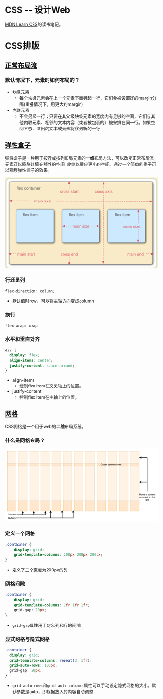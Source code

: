 # CSS -- 设计Web
[MDN Learn CSS](https://developer.mozilla.org/zh-CN/docs/Learn/CSS)的读书笔记。

# CSS排版

## [正常布局流](https://developer.mozilla.org/zh-CN/docs/Learn/CSS/CSS_layout/Normal_Flow)

### 默认情况下，元素时如何布局的？
* 块级元素
    * 每个块级元素会在上一个元素下面另起一行，它们会被设置好的margin分隔(重叠情况下，用更大的margin)
* 内联元素
    * 不会另起一行；只要在其父级块级元素的宽度内有足够的空间，它们与其他内联元素、相邻的文本内容（或者被包裹的）被安排在同一行。如果空间不够，溢出的文本或元素将移到新的一行

## [弹性盒子](https://developer.mozilla.org/zh-CN/docs/Learn/CSS/CSS_layout/Flexbox)
弹性盒子是一种用于按行或按列布局元素的**一维**布局方法，可以改变正常布局流。元素可以膨胀以填充额外的空间, 收缩以适应更小的空间。通过[一个简单的例子](./code/flexbox/flexbox0.html)可以观察弹性盒子的效果。

![flex_layout](./pictures/flex_layout.png)

### 行还是列
```css
flex-direction: column;
```
* 默认值时row，可以将主轴方向变成column

### 换行
```css
flex-wrap: wrap
```

### 水平和垂直对齐
```css
div {
  display: flex;
  align-items: center;
  justify-content: space-around;
}
```
* align-items
    * 控制flex item在交叉轴上的位置。
* justify-content
    * 控制flex item在主轴上的位置。

## [网格](https://developer.mozilla.org/zh-CN/docs/Learn/CSS/CSS_layout/Grids)
CSS网格是一个用于web的**二维**布局系统。

### 什么是网格布局？
![grid](./pictures/grid.png)

### 定义一个网格
```css
.container {
    display: grid;
    grid-template-columns: 200px 200px 200px;
}
```
* 定义了三个宽度为200px的列

### 网格间隙
```css
.container {
    display: grid;
    grid-template-columns: 2fr 1fr 1fr;
    grid-gap: 20px;
}
```
* `grid-gap`属性用于定义列和行的间隙

### 显式网格与隐式网格
```css
.container {
  display: grid;
  grid-template-columns: repeat(3, 1fr);
  grid-auto-rows: 100px;
  grid-gap: 20px;
}
```
* `grid-auto-rows`和`grid-auto-columns`属性可以手动设定隐式网格的大小。默认参数是auto，即根据放入的内容自动调整



